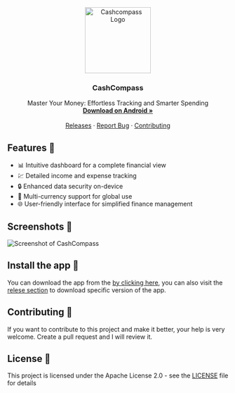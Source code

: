 <div align="center">
  <a href="https://github.com/tuhinpal/cash_compass">
    <img src="https://github.com/tuhinpal/cash_compass/assets/51857187/06d0a724-51c5-40e1-978a-c426b353a275" alt="Cashcompass Logo" width="150" height="150">
  </a>

  <h3 align="center">CashCompass</h3>

  <p align="center">
    Master Your Money: Effortless Tracking and Smarter Spending
    <br />
    <a href="https://github.com/tuhinpal/cash_compass/releases/download/v0.1.1/app-release.apk"><strong>Download on Android »</strong></a>
    <br />
    <br />
    <a href="https://github.com/tuhinpal/cash_compass/releases">Releases</a>
    ·
    <a href="https://github.com/tuhinpal/cash_compass/issues">Report Bug</a>
    ·
    <a href="#contributing-🤝" >Contributing</a>
  </p>
</div>

## Features 💪

- 📊 Intuitive dashboard for a complete financial view
- 💹 Detailed income and expense tracking
- 🔒 Enhanced data security on-device
- 💱 Multi-currency support for global use
- 🌐 User-friendly interface for simplified finance management

## Screenshots 📸

![Screenshot of CashCompass](https://github.com/tuhinpal/cash_compass/assets/51857187/1855a9a0-3d4c-4368-8842-66118af08d88)

## Install the app 🚀

You can download the app from the [by clicking here](https://github.com/tuhinpal/cash_compass/releases/download/v0.1.1/app-release.apk), you can also visit the [relese section](https://github.com/tuhinpal/cash_compass/releases) to download specific version of the app.

## Contributing 🤝

If you want to contribute to this project and make it better, your help is very welcome. Create a pull request and I will review it.

## License 📝

This project is licensed under the Apache License 2.0 - see the [LICENSE](LICENSE) file for details
